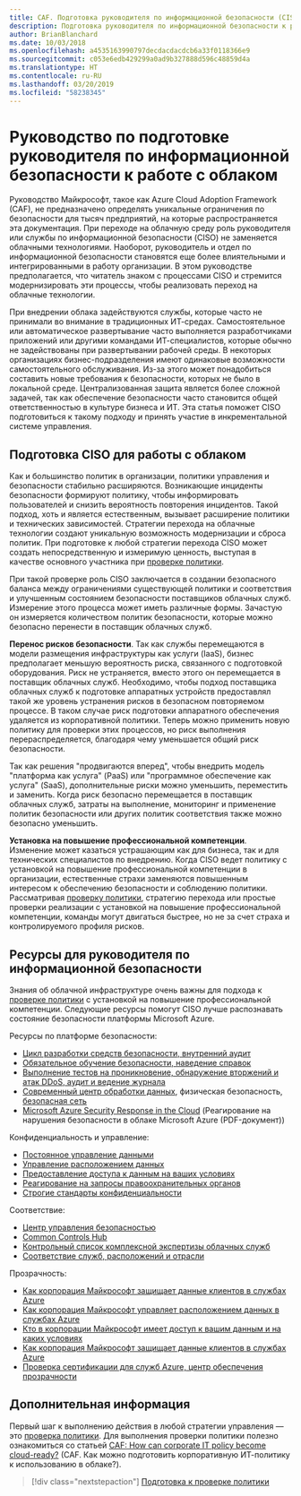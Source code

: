 ```yaml
---
title: CAF. Подготовка руководителя по информационной безопасности (CISO)
description: Подготовка руководителя по информационной безопасности к работе с облаком
author: BrianBlanchard
ms.date: 10/03/2018
ms.openlocfilehash: a4535163990797decdacdacdcb6a33f0118366e9
ms.sourcegitcommit: c053e6edb429299a0ad9b327888d596c48859d4a
ms.translationtype: HT
ms.contentlocale: ru-RU
ms.lasthandoff: 03/20/2019
ms.locfileid: "58238345"
---
```

# <a name="ciso-cloud-readiness-guide"></a>Руководство по подготовке руководителя по информационной безопасности к работе с облаком

Руководство Майкрософт, такое как Azure Cloud Adoption Framework (CAF), не предназначено определять уникальные ограничения по безопасности для тысяч предприятий, на которые распространяется эта документация. При переходе на облачную среду роль руководителя или службы по информационной безопасности (CISO) не заменяется облачными технологиями. Наоборот, руководитель и отдел по информационной безопасности становятся еще более влиятельными и интегрированными в работу организации. В этом руководстве предполагается, что читатель знаком с процессами CISO и стремится модернизировать эти процессы, чтобы реализовать переход на облачные технологии.

При внедрении облака задействуются службы, которые часто не принимали во внимание в традиционных ИТ-средах. Самостоятельное или автоматическое развертывание часто выполняется разработчиками приложений или другими командами ИТ-специалистов, которые обычно не задействованы при развертывании рабочей среды. В некоторых организациях бизнес-подразделения имеют одинаковые возможности самостоятельного обслуживания. Из-за этого может понадобиться составить новые требования к безопасности, которых не было в локальной среде. Централизованная защита является более сложной задачей, так как обеспечение безопасности часто становится общей ответственностью в культуре бизнеса и ИТ. Эта статья поможет CISO подготовиться к такому подходу и принять участие в инкрементальной системе управления.

## <a name="how-can-the-ciso-prepare-for-the-cloud"></a>Подготовка CISO для работы с облаком

Как и большинство политик в организации, политики управления и безопасности стабильно расширяются. Возникающие инциденты безопасности формируют политику, чтобы информировать пользователей и снизить вероятность повторения инцидентов. Такой подход, хоть и является естественным, вызывает расширение политики и технических зависимостей. Стратегии перехода на облачные технологии создают уникальную возможность модернизации и сброса политик. При подготовке к любой стратегии перехода CISO может создать непосредственную и измеримую ценность, выступая в качестве основного участника при [проверке политики](./what-is-a-cloud-policy-review.md).

При такой проверке роль CISO заключается в создании безопасного баланса между ограничениями существующей политики и соответствия и улучшенным состоянием безопасности поставщиков облачных служб. Измерение этого процесса может иметь различные формы. Зачастую он измеряется количеством политик безопасности, которые можно безопасно перенести в поставщик облачных служб.

**Перенос рисков безопасности**. Так как службы перемещаются в модели размещения инфраструктуры как услуги (IaaS), бизнес предполагает меньшую вероятность риска, связанного с подготовкой оборудования. Риск не устраняется, вместо этого он перемещается в поставщик облачных служб. Необходимо, чтобы подход поставщика облачных служб к подготовке аппаратных устройств предоставлял такой же уровень устранения рисков в безопасном повторяемом процессе. В таком случае риск подготовки аппаратного обеспечения удаляется из корпоративной политики. Теперь можно применить новую политику для проверки этих процессов, но риск выполнения перераспределяется, благодаря чему уменьшается общий риск безопасности.

Так как решения "продвигаются вперед", чтобы внедрить модель "платформа как услуга" (PaaS) или "программное обеспечение как услуга" (SaaS), дополнительные риски можно уменьшить, переместить и заменить. Когда риск безопасно перемещается в поставщик облачных служб, затраты на выполнение, мониторинг и применение политик безопасности или других политик соответствия также можно безопасно уменьшить.

**Установка на повышение профессиональной компетенции**. Изменение может казаться устрашающим как для бизнеса, так и для технических специалистов по внедрению. Когда CISO ведет политику с установкой на повышение профессиональной компетенции в организации, естественные страхи заменяются повышенным интересом к обеспечению безопасности и соблюдению политики. Рассматривая [проверку политики](./what-is-a-cloud-policy-review.md), стратегию перехода или простые проверки реализации с установкой на повышение профессиональной компетенции, команды могут двигаться быстрее, но не за счет страха и контролируемого профиля рисков.

## <a name="resources-for-the-chief-information-security-officer"></a>Ресурсы для руководителя по информационной безопасности

Знания об облачной инфраструктуре очень важны для подхода к [проверке политики](./what-is-a-cloud-policy-review.md) с установкой на повышение профессиональной компетенции. Следующие ресурсы помогут CISO лучше распознавать состояние безопасности платформы Microsoft Azure.

Ресурсы по платформе безопасности:

* [Цикл разработки средств безопасности, внутренний аудит](https://www.microsoft.com/sdl/)
* [Обязательное обучение безопасности, наведение справок](https://downloads.cloudsecurityalliance.org/star/self-assessment/StandardResponsetoRequestforInformationWindowsAzureSecurityPrivacy.docx)
* [Выполнение тестов на проникновение, обнаружение вторжений и атак DDoS, аудит и ведение журнала](https://www.microsoft.com/trustcenter/Security/AuditingAndLogging)
* [Современный центр обработки данных](https://www.microsoft.com/cloud-platform/global-datacenters), физическая безопасность, [безопасная сеть](/azure/security/security-network-overview)
* [Microsoft Azure Security Response in the Cloud](https://aka.ms/SecurityResponsePaper) (Реагирование на нарушения безопасности в облаке Microsoft Azure (PDF-документ))

Конфиденциальность и управление:

* [Постоянное управление данными](https://www.microsoft.com/trustcenter/Privacy/You-own-your-data)
* [Управление расположением данных](https://www.microsoft.com/trustcenter/Privacy/Where-your-data-is-located)
* [Предоставление доступа к данным на ваших условиях](https://www.microsoft.com/trustcenter/Privacy/Who-can-access-your-data-and-on-what-terms)
* [Реагирование на запросы правоохранительных органов](https://www.microsoft.com/trustcenter/Privacy/Responding-to-govt-agency-requests-for-customer-data)
* [Строгие стандарты конфиденциальности](https://www.microsoft.com/TrustCenter/Privacy/We-set-and-adhere-to-stringent-standards)

Соответствие:

* [Центр управления безопасностью](https://www.microsoft.com/trustcenter/default.aspx)
* [Common Controls Hub](https://www.microsoft.com/trustcenter/Common-Controls-Hub)
* [Контрольный список комплексной экспертизы облачных служб](https://www.microsoft.com/trustcenter/Compliance/Due-Diligence-Checklist)
* [Соответствие служб, расположений и отрасли](https://www.microsoft.com/trustcenter/Compliance/default.aspx)

Прозрачность:

* [Как корпорация Майкрософт защищает данные клиентов в службах Azure](https://www.microsoft.com/trustcenter/Transparency/default.aspx)
* [Как корпорация Майкрософт управляет расположением данных в службах Azure](https://azuredatacentermap.azurewebsites.net/)
* [Кто в корпорации Майкрософт имеет доступ к вашим данным и на каких условиях](https://www.microsoft.com/trustcenter/Privacy/Who-can-access-your-data-and-on-what-terms)
* [Как корпорация Майкрософт защищает данные клиентов в службах Azure](https://www.microsoft.com/trustcenter/Transparency/default.aspx)
* [Проверка сертификации для служб Azure, центр обеспечения прозрачности](https://www.microsoft.com/trustcenter/Compliance/default.aspx)

## <a name="next-steps"></a>Дополнительная информация

Первый шаг к выполнению действия в любой стратегии управления — это [проверка политики](./what-is-a-cloud-policy-review.md). Для выполнения проверки политики полезно ознакомиться со статьей [CAF: How can corporate IT policy become cloud-ready?](./overview.md) (CAF. Как можно подготовить корпоративную ИТ-политику к использованию в облаке?).

> [!div class="nextstepaction"]
> [Подготовка к проверке политики](./what-is-a-cloud-policy-review.md)
